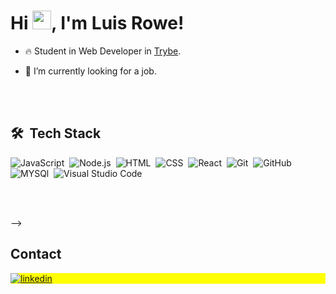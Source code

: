 <!-- <img align="right" height="590em" src="https://raw.githubusercontent.com/gist/maykbrito/618ef18e3bbb7cdfd200f3a4fc1aabc6/raw/201d47c76006c99fe0dc55ea92e76bdca5537f08/githubcard.svg"/> -->
<h1 align="left">Hi <img src="https://raw.githubusercontent.com/kaueMarques/kaueMarques/master/hi.gif" height="30px">, I'm Luis Rowe!</h1>


- 🔥 Student in Web Developer in <a href="https://www.betrybe.com/">Trybe</a>.

- 🔭 I’m currently looking for a job.

<br><br>

## 🛠 &nbsp;Tech Stack

<!-- <img align="center" src="https://img.shields.io/badge/-JavaScript-05122A?style=flat&logo=javascript" alt="javascript"/>
<img align="center" src="https://img.shields.io/badge/-Node.js-05122A?style=flat&logo=node.js" alt="Node.js"/> -->
![JavaScript](https://img.shields.io/badge/-JavaScript-05122A?style=flat&logo=javascript)&nbsp;
![Node.js](https://img.shields.io/badge/-Node.js-05122A?style=flat&logo=node.js)&nbsp;
![HTML](https://img.shields.io/badge/-HTML-05122A?style=flat&logo=HTML5)&nbsp;
![CSS](https://img.shields.io/badge/-CSS-05122A?style=flat&logo=CSS3&logoColor=1572B6)&nbsp;
![React](https://img.shields.io/badge/-React-05122A?style=flat&logo=react)&nbsp;
![Git](https://img.shields.io/badge/-Git-05122A?style=flat&logo=git)&nbsp;
![GitHub](https://img.shields.io/badge/-GitHub-05122A?style=flat&logo=github)&nbsp;
![MYSQl](https://img.shields.io/badge/-MySQL-05122A?style=flat&logo=MySQL)&nbsp;
![Visual Studio Code](https://img.shields.io/badge/-Visual%20Studio%20Code-05122A?style=flat&logo=visual-studio-code&logoColor=007ACC)&nbsp;

<br><br>

<!-- ## ⚙️ &nbsp;GitHub Analytics

<p align="left">
<!-- <img width="530em" src="https://github-readme-stats.vercel.app/api?username=LuisRowe&show_icons=true&theme=vision-friendly-dark" alt="Luis Rowe's stats"/> -->
<!-- <img width="530em" src="https://github-readme-stats.vercel.app/api/top-langs/?username=LuisRowe&layout=compact&theme=vision-friendly-dark" alt="LuisRowe's most languages"/>
</p>

<br><br> --> -->

## Contact

<p align="left" style="background:yellow">
<a href="https://www.linkedin.com/in/luis-rowe/" target="_blank">
  <img align="center" src="https://img.shields.io/badge/-LuisRowe-05122A?style=flat&logo=linkedin" alt="linkedin"/>
</a>
</p>

<!-- Readme feito como base no readMe de "maykbrito" video youtube: https://www.youtube.com/watch?v=t5Ai50n8Muw&ab_channel=MaykBrito -->

<!--

<img width="490em" src="https://github-readme-twitter-gazf.vercel.app/api?id=maykbrito&layout=wide&show_reply=off&show_retweet=off" />


**maykbrito/maykbrito** is a ✨ _special_ ✨ repository because its `README.md` (this file) appears on your GitHub profile.

Here are some ideas to get you started:

- 🔭 I’m currently working on ...
- 🌱 I’m currently learning ...
- 👯 I’m looking to collaborate on ...
- 🤔 I’m looking for help with ...
- 💬 Ask me about ...
- 📫 How to reach me: ...
- 😄 Pronouns: ...
- ⚡ Fun fact: ...
-->
